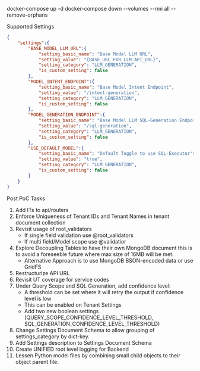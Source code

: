 docker-compose up -d
docker-compose down --volumes --rmi all --remove-orphans

Supported Settings
```json
{
    "settings":{
        "BASE_MODEL_LLM_URL":{
            "setting_basic_name": "Base Model LLM URL",
            "setting_value": "{BASE_URL_FOR_LLM_API_URL}",
            "setting_category": "LLM_GENERATION",
            "is_custom_setting": false
        },
        "MODEL_INTENT_ENDPOINT":{
            "setting_basic_name": "Base Model Intent Endpoint",        
            "setting_value": "/intent-generation",
            "setting_category": "LLM_GENERATION",
            "is_custom_setting": false
        },
        "MODEL_GENERATION_ENDPOINT":{
            "setting_basic_name": "Base Model LLM SQL-Generation Endpoint",        
            "setting_value": "/sql-generation",
            "setting_category": "LLM_GENERATION",
            "is_custom_setting": false
        },
        "USE_DEFAULT_MODEL":{
            "setting_basic_name": "Default Toggle to use SQL-Executor's LLM Model",        
            "setting_value": "true",
            "setting_category": "LLM_GENERATION",
            "is_custom_setting": false
        }
    }
}
```

Post PoC Tasks

1. Add ITs to api/routers
2. Enforce Uniqueness of Tenant IDs and Tenant Names in tenant document collection
3. Revisit usage of root_validators
    - If single field validation use @root_validators
    - If multi field/Model scope use @validatior
4. Explore Decoupling Tables to have their own MongoDB document this is to avoid a foreseeble future where max size of 16MB will be met. 
    - Alternative Approach is to use MongoDB BSON-encoded data or use GridFS
5. Restructurize API URL
6. Revisit UT coverage for service codes
7. Under Query Scope and SQL Generation, add confidence level:
    - A threshold can be set where it will retry the output if confidence level is low
    - This can be enabled on Tenant Settings
    - Add two new boolean settings (QUERY_SCOPE_CONFIDENCE_LEVEL_THRESHOLD, SQL_GENERATION_CONFIDENCE_LEVEL_THRESHOLD)
8. Change Settings Document Schema to allow grouping of settings_category by dict-key. 
9. Add Settings description to Settings Document Schema
10. Create UNIFIED root level logging for Backend
11. Lessen Python model files by combining small child objects to their object parent file. 